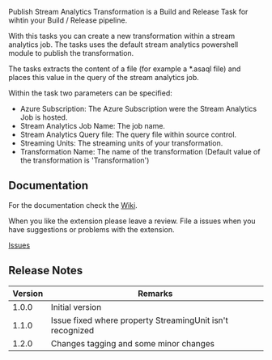 Publish Stream Analytics Transformation is a Build and Release Task for wihtin your Build / Release pipeline.

With this tasks you can create a new transformation within a stream analytics job. The tasks uses the default stream analytics powershell module to publish the transformation. 

The tasks extracts the content of a file (for example a *.asaql file) and places this value in the query of the stream analytics job.

Within the task two parameters can be specified:
* Azure Subscription: The Azure Subscription were the Stream Analytics Job is hosted.
* Stream Analytics Job Name: The job name.
* Stream Analytics Query file: The query file within source control.
* Streaming Units: The streaming units of your transformation.
* Transformation Name: The name of the transformation (Default value of the transformation is 'Transformation')

## Documentation

For the documentation check the [Wiki](https://github.com/MaikvanderGaag/msft-vsts-extensions/wiki).

When you like the extension please leave a review. File a issues when you have suggestions or problems with the extension.

[Issues](https://github.com/MaikvanderGaag/msft-vsts-extensions/issues)

## Release Notes


| Version | Remarks                                                          |  
|---------|------------------------------------------------------------------|
| 1.0.0   | Initial version                                                  | 
| 1.1.0   | Issue fixed where property StreamingUnit isn't recognized        |
| 1.2.0   | Changes tagging and some minor changes                           | 

